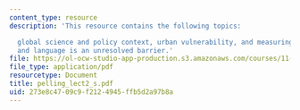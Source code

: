 ```yaml
---
content_type: resource
description: 'This resource contains the following topics:

  global science and policy context, urban vulnerability, and measuring vulnerability,
  and language is an unresolved barrier.'
file: https://ol-ocw-studio-app-production.s3.amazonaws.com/courses/11-941-disaster-vulnerability-and-resilience-spring-2005/273e8c4709c9f2124945ffb5d2a97b8a_pelling_lect2_s.pdf
file_type: application/pdf
resourcetype: Document
title: pelling_lect2_s.pdf
uid: 273e8c47-09c9-f212-4945-ffb5d2a97b8a
---
```


